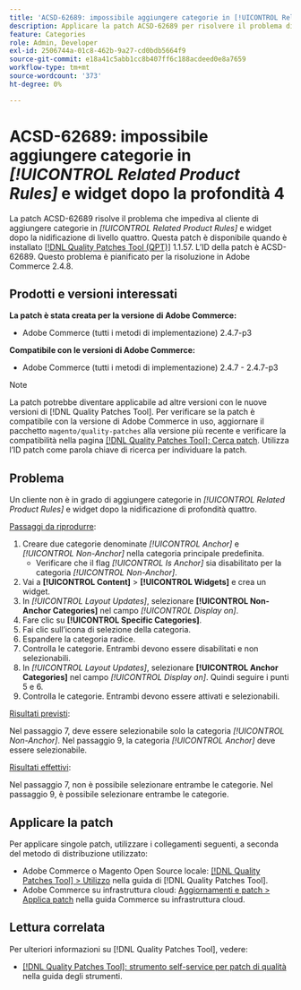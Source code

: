 ```yaml
---
title: 'ACSD-62689: impossibile aggiungere categorie in [!UICONTROL Related Product Rules] e widget dopo la profondità 4'
description: Applicare la patch ACSD-62689 per risolvere il problema di Adobe Commerce che impedisce al cliente di aggiungere categorie in [!UICONTROL Related Product Rules] e widget dopo la nidificazione della profondità quattro.
feature: Categories
role: Admin, Developer
exl-id: 2506744a-01c8-462b-9a27-cd0bdb5664f9
source-git-commit: e18a41c5abb1cc8b407ff6c188acdeed0e8a7659
workflow-type: tm+mt
source-wordcount: '373'
ht-degree: 0%

---
```


# ACSD-62689: impossibile aggiungere categorie in *[!UICONTROL Related Product Rules]* e widget dopo la profondità 4

La patch ACSD-62689 risolve il problema che impediva al cliente di aggiungere categorie in *[!UICONTROL Related Product Rules]* e widget dopo la nidificazione di livello quattro. Questa patch è disponibile quando è installato [[!DNL Quality Patches Tool (QPT)]](/help/tools/quality-patches-tool/quality-patches-tool-to-self-serve-quality-patches.md) 1.1.57. L’ID della patch è ACSD-62689. Questo problema è pianificato per la risoluzione in Adobe Commerce 2.4.8.

## Prodotti e versioni interessati

**La patch è stata creata per la versione di Adobe Commerce:**

* Adobe Commerce (tutti i metodi di implementazione) 2.4.7-p3

**Compatibile con le versioni di Adobe Commerce:**

* Adobe Commerce (tutti i metodi di implementazione) 2.4.7 - 2.4.7-p3

>[!NOTE]
>
>La patch potrebbe diventare applicabile ad altre versioni con le nuove versioni di [!DNL Quality Patches Tool]. Per verificare se la patch è compatibile con la versione di Adobe Commerce in uso, aggiornare il pacchetto `magento/quality-patches` alla versione più recente e verificare la compatibilità nella pagina [[!DNL Quality Patches Tool]: Cerca patch](https://experienceleague.adobe.com/tools/commerce-quality-patches/index.html). Utilizza l’ID patch come parola chiave di ricerca per individuare la patch.

## Problema

Un cliente non è in grado di aggiungere categorie in *[!UICONTROL Related Product Rules]* e widget dopo la nidificazione di profondità quattro.

<u>Passaggi da riprodurre</u>:

1. Creare due categorie denominate *[!UICONTROL Anchor]* e *[!UICONTROL Non-Anchor]* nella categoria principale predefinita.
   * Verificare che il flag *[!UICONTROL Is Anchor]* sia disabilitato per la categoria *[!UICONTROL Non-Anchor]*.
1. Vai a **[!UICONTROL Content]** > **[!UICONTROL Widgets]** e crea un widget.
1. In *[!UICONTROL Layout Updates]*, selezionare **[!UICONTROL Non-Anchor Categories]** nel campo *[!UICONTROL Display on]*.
1. Fare clic su **[!UICONTROL Specific Categories]**.
1. Fai clic sull’icona di selezione della categoria.
1. Espandere la categoria radice.
1. Controlla le categorie. Entrambi devono essere disabilitati e non selezionabili.
1. In *[!UICONTROL Layout Updates]*, selezionare **[!UICONTROL Anchor Categories]** nel campo *[!UICONTROL Display on]*. Quindi seguire i punti 5 e 6.
1. Controlla le categorie. Entrambi devono essere attivati e selezionabili.

<u>Risultati previsti</u>:

Nel passaggio 7, deve essere selezionabile solo la categoria *[!UICONTROL Non-Anchor]*. Nel passaggio 9, la categoria *[!UICONTROL Anchor]* deve essere selezionabile.

<u>Risultati effettivi</u>:

Nel passaggio 7, non è possibile selezionare entrambe le categorie. Nel passaggio 9, è possibile selezionare entrambe le categorie.

## Applicare la patch

Per applicare singole patch, utilizzare i collegamenti seguenti, a seconda del metodo di distribuzione utilizzato:

* Adobe Commerce o Magento Open Source locale: [[!DNL Quality Patches Tool] > Utilizzo](/help/tools/quality-patches-tool/usage.md) nella guida di [!DNL Quality Patches Tool].
* Adobe Commerce su infrastruttura cloud: [Aggiornamenti e patch > Applica patch](https://experienceleague.adobe.com/docs/commerce-cloud-service/user-guide/develop/upgrade/apply-patches.html) nella guida Commerce su infrastruttura cloud.


## Lettura correlata

Per ulteriori informazioni su [!DNL Quality Patches Tool], vedere:

* [[!DNL Quality Patches Tool]: strumento self-service per patch di qualità](/help/tools/quality-patches-tool/quality-patches-tool-to-self-serve-quality-patches.md) nella guida degli strumenti.

